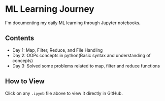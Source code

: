 # ML Learning Journey

I'm documenting my daily ML learning through Jupyter notebooks.

## Contents
- Day 1: Map, Filter, Reduce, and File Handling
- Day 2: OOPs concepts in python(Basic syntax and understanding of concepts)
- Day 3: Solved some problems related to map, filter and reduce functions

## How to View
Click on any `.ipynb` file above to view it directly in GitHub.
